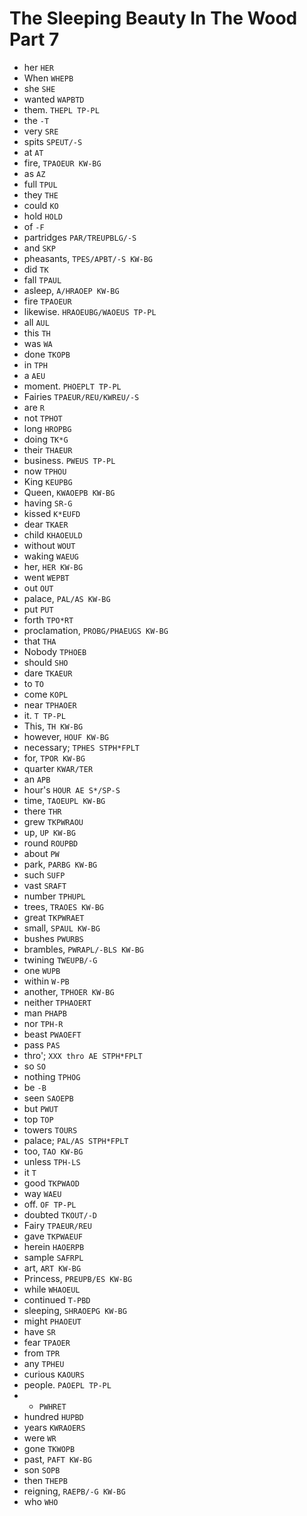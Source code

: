 # The Sleeping Beauty In The Wood Part 7

* her `HER`
* When `WHEPB`
* she `SHE`
* wanted `WAPBTD`
* them. `THEPL TP-PL`
* the `-T`
* very `SRE`
* spits `SPEUT/-S`
* at `AT`
* fire, `TPAOEUR KW-BG`
* as `AZ`
* full `TPUL`
* they `THE`
* could `KO`
* hold `HOLD`
* of `-F`
* partridges `PAR/TREUPBLG/-S`
* and `SKP`
* pheasants, `TPES/APBT/-S KW-BG`
* did `TK`
* fall `TPAUL`
* asleep, `A/HRAOEP KW-BG`
* fire `TPAOEUR`
* likewise. `HRAOEUBG/WAOEUS TP-PL`
* all `AUL`
* this `TH`
* was `WA`
* done `TKOPB`
* in `TPH`
* a `AEU`
* moment. `PHOEPLT TP-PL`
* Fairies `TPAEUR/REU/KWREU/-S`
* are `R`
* not `TPHOT`
* long `HROPBG`
* doing `TK*G`
* their `THAEUR`
* business. `PWEUS TP-PL`
* now `TPHOU`
* King `KEUPBG`
* Queen, `KWAOEPB KW-BG`
* having `SR-G`
* kissed `K*EUFD`
* dear `TKAER`
* child `KHAOEULD`
* without `WOUT`
* waking `WAEUG`
* her, `HER KW-BG`
* went `WEPBT`
* out `OUT`
* palace, `PAL/AS KW-BG`
* put `PUT`
* forth `TPO*RT`
* proclamation, `PROBG/PHAEUGS KW-BG`
* that `THA`
* Nobody `TPHOEB`
* should `SHO`
* dare `TKAEUR`
* to `TO`
* come `KOPL`
* near `TPHAOER`
* it. `T TP-PL`
* This, `TH KW-BG`
* however, `HOUF KW-BG`
* necessary; `TPHES STPH*FPLT`
* for, `TPOR KW-BG`
* quarter `KWAR/TER`
* an `APB`
* hour's `HOUR AE S*/SP-S`
* time, `TAOEUPL KW-BG`
* there `THR`
* grew `TKPWRAOU`
* up, `UP KW-BG`
* round `ROUPBD`
* about `PW`
* park, `PARBG KW-BG`
* such `SUFP`
* vast `SRAFT`
* number `TPHUPL`
* trees, `TRAOES KW-BG`
* great `TKPWRAET`
* small, `SPAUL KW-BG`
* bushes `PWURBS`
* brambles, `PWRAPL/-BLS KW-BG`
* twining `TWEUPB/-G`
* one `WUPB`
* within `W-PB`
* another, `TPHOER KW-BG`
* neither `TPHAOERT`
* man `PHAPB`
* nor `TPH-R`
* beast `PWAOEFT`
* pass `PAS`
* thro'; `XXX thro AE STPH*FPLT`
* so `SO`
* nothing `TPHOG`
* be `-B`
* seen `SAOEPB`
* but `PWUT`
* top `TOP`
* towers `TOURS`
* palace; `PAL/AS STPH*FPLT`
* too, `TAO KW-BG`
* unless `TPH-LS`
* it `T`
* good `TKPWAOD`
* way `WAEU`
* off. `OF TP-PL`
* doubted `TKOUT/-D`
* Fairy `TPAEUR/REU`
* gave `TKPWAEUF`
* herein `HAOERPB`
* sample `SAFRPL`
* art, `ART KW-BG`
* Princess, `PREUPB/ES KW-BG`
* while `WHAOEUL`
* continued `T-PBD`
* sleeping, `SHRAOEPG KW-BG`
* might `PHAOEUT`
* have `SR`
* fear `TPAOER`
* from `TPR`
* any `TPHEU`
* curious `KAOURS`
* people. `PAOEPL TP-PL`
* * `PWHRET`
* hundred `HUPBD`
* years `KWRAOERS`
* were `WR`
* gone `TKWOPB`
* past, `PAFT KW-BG`
* son `SOPB`
* then `THEPB`
* reigning, `RAEPB/-G KW-BG`
* who `WHO`
